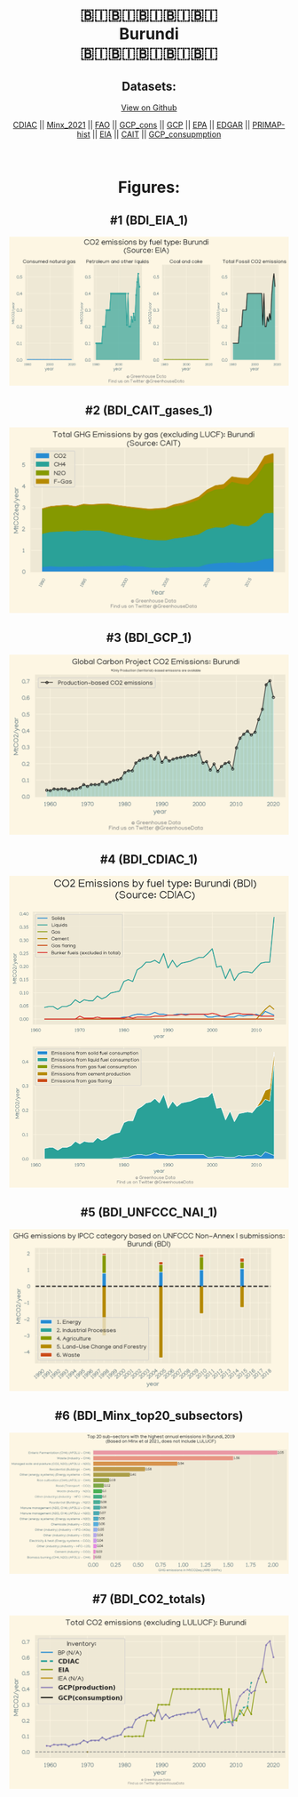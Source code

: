 
<center>
<h1 align="center">
🇧🇮🇧🇮🇧🇮🇧🇮🇧🇮
<br>
Burundi
<br>
🇧🇮🇧🇮🇧🇮🇧🇮🇧🇮
</h1>
<h2>Datasets:</h2>
<p><a href="https://github.com/dquintani/Greenhouse-Data/tree/master/country_data/BDI_Burundi/data">View on Github</a>
<br></p><p><a href="data/BDI_CDIAC.csv">CDIAC</a> || <a href="data/BDI_Minx_2021.csv">Minx_2021</a> || <a href="data/BDI_FAO.csv">FAO</a> || <a href="data/BDI_GCP_cons.csv">GCP_cons</a> || <a href="data/BDI_GCP.csv">GCP</a> || <a href="data/BDI_EPA.csv">EPA</a> || <a href="data/BDI_EDGAR.csv">EDGAR</a> || <a href="data/BDI_PRIMAP-hist.csv">PRIMAP-hist</a> || <a href="data/BDI_EIA.csv">EIA</a> || <a href="data/BDI_CAIT.csv">CAIT</a> || <a href="data/BDI_GCP_consupmption.csv">GCP_consupmption</a></p><p><br></p>
<h1>Figures:</h1><h2>#1 (BDI_EIA_1)</h2>
<p><img alt="" src="figures/BDI_EIA_1.png" /></p><h2>#2 (BDI_CAIT_gases_1)</h2>
<p><img alt="" src="figures/BDI_CAIT_gases_1.png" /></p><h2>#3 (BDI_GCP_1)</h2>
<p><img alt="" src="figures/BDI_GCP_1.png" /></p><h2>#4 (BDI_CDIAC_1)</h2>
<p><img alt="" src="figures/BDI_CDIAC_1.png" /></p><h2>#5 (BDI_UNFCCC_NAI_1)</h2>
<p><img alt="" src="figures/BDI_UNFCCC_NAI_1.png" /></p><h2>#6 (BDI_Minx_top20_subsectors)</h2>
<p><img alt="" src="figures/BDI_Minx_top20_subsectors.png" /></p><h2>#7 (BDI_CO2_totals)</h2>
<p><img alt="" src="figures/BDI_CO2_totals.png" /></p>